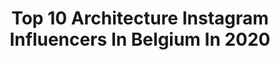---
title: Top 10 Architecture Instagram Influencers In Belgium In 2020
description: >-
  Find top architecture Instagram influencers in Belgium in 2020. Most popular hashtags: #travel #love #architecture #brussels.
platform: Instagram
profiles:
  - username: "bildgestalter"
    fullname: >-
      Andreas Paehge Photography
    location: "Belgium"
    followers: 21087
    engagement: 305
    commentsToLikes: 0.010792
    id: ck0vv206gn6cb0i19uo48sgmb
    verified: false
    hashtags: "#abandoned, #fineart, #fineartphotography, #architecture"
  - username: "dennisdtj"
    fullname: >-
      Dennis T'Jampens
    location: "Belgium"
    followers: 14524
    engagement: 582
    commentsToLikes: 0.028493
    id: ck5q362jjje200i11j9nsxhy6
    verified: false
    hashtags: "#happy2020, #happynewyear, #antwerp, #2000"
  - username: "maartenvda"
    fullname: >-
      Maarten Van der Auwera
    location: "Belgium"
    followers: 7552
    engagement: 1316
    commentsToLikes: 0.188156
    id: ck55ll4yg1tsz0i113p90q0ik
    verified: false
    hashtags: "#disneychannel, #sunsetphotography, #webyme, #covid"
  - username: "el.vino"
    fullname: >-
      • Eʟ Vɪɴᴏ🍷
    location: "Belgium"
    followers: 113391
    engagement: 284
    commentsToLikes: 0.042880
    id: ck0vwctltt4el0i191mgre2tw
    verified: false
    hashtags: "#sponsored, #france, #architectureparis, #parisarchitecture"
  - username: "valentinbruneau"
    fullname: >-
      Valentin bruneau
    location: "Belgium"
    followers: 43716
    engagement: 423
    commentsToLikes: 0.069482
    id: ck0w6zn3mb0xk0i1935o5l4v1
    verified: false
    hashtags: "#chelseaboots, #shaving, #leather, #brussels"
  - username: "fovelfabien"
    fullname: >-
      FovelFabien
    location: "Belgium"
    followers: 2025
    engagement: 1639
    commentsToLikes: 0.060512
    id: ck6tib4an0dsf0j71d2mghuqs
    verified: false
    hashtags: "#mariage, #style, #like, #expofilm"
  - username: "lorigavalda"
    fullname: >-
      Lori  ✨IPhone only✨ Belgium 🇧🇪
    location: "Belgium"
    followers: 54205
    engagement: 570
    commentsToLikes: 0.036132
    id: ck0u07jynsxlw0i19l9vrsncd
    verified: false
    hashtags: "#theprettycities, #ourplanetdaily, #ig, #living"
  - username: "my_daily_life_belgium"
    fullname: >-
      Barbara Maas
    location: "Belgium"
    followers: 2354
    engagement: 1393
    commentsToLikes: 0.154011
    id: ck55ke0nuz3u10i11bfn9rvmg
    verified: false
    hashtags: "#buitenleven, #ilovebelgium, #stapaf, #opdefiets"
  - username: "desiree_deridder"
    fullname: >-
      desiree de ridder
    location: "Belgium"
    followers: 7134
    engagement: 558
    commentsToLikes: 0.098343
    id: ck6ucgjt7fh540j71tpgv3btd
    verified: false
    hashtags: "#escultura, #argentinafumigada, #lovewhippets, #fuckmonsantobayer"
  - username: "belge_une_fois"
    fullname: >-
      Belge une fois
    location: "Belgium"
    followers: 18125
    engagement: 254
    commentsToLikes: 0.134048
    id: ck6uhdx6g8jzx0j71q5fwy9u1
    verified: false
    hashtags: "#pontadapiedade, #welovebrussels, #concoursbelgique, #bougie"
---